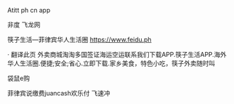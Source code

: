 Atitt ph cn app

非度  飞龙网


筷子生活—菲律宾华人生活圈
https://www.feidu.ph

· 翻译此页
外卖商城淘淘多国签证海运空运联系我们下载APP.筷子生活APP.海外华人生活圈.便捷;安全;省心.立即下载.家乡美食，特色小吃，筷子外卖随时叫


袋鼠e购

菲律宾说缴费juancash欢乐付
飞速冲

